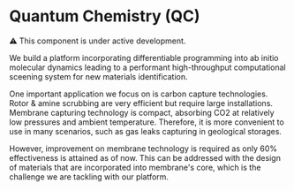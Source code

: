 # Quantum Chemistry (QC)

:warning: This component is under active development.

We build a platform incorporating differentiable programming into ab initio molecular dynamics leading to a performant high-throughput computational sceening system for new materials identification. 

One important application we focus on is carbon capture technologies. Rotor & amine scrubbing are very efficient but require large installations. Membrane capturing technology is compact, absorbing CO2 at relatively low pressures and ambient temperature. Therefore, it is more convenient to use in many scenarios, such as gas leaks capturing in geological storages. 

However, improvement on membrane technology is required as only 60% effectiveness is attained as of now. This can be addressed with the design of materials that are incorporated into membrane's core, which is the challenge we are tackling with our platform.